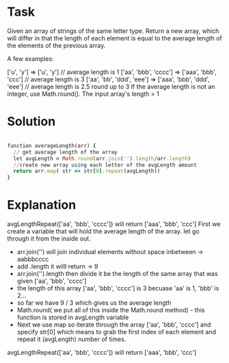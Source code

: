 # Task

Given an array of strings of the same letter type. Return a new array, which will differ in that the length of each element is equal to the average length of the elements of the previous array.



A few examples:

['u', 'y'] =>  ['u', 'y'] // average length is 1
['aa', 'bbb', 'cccc'] => ['aaa', 'bbb', 'ccc'] // average length is 3
['aa', 'bb', 'ddd', 'eee'] => ['aaa', 'bbb', 'ddd', 'eee'] // average length is 2.5 round up to 3
If the average length is not an integer, use Math.round().
The input array's length > 1

# Solution



```ruby

function averageLength(arr) { 
  // get average length of the array
  let avgLength = Math.round(arr.join('').length/arr.length)
  //create new array using each letter of the avgLength amount
  return arr.map( str => str[0].repeat(avgLength))
}


```

# Explanation

avgLengthRepeat(['aa', 'bbb', 'cccc']) will return  ['aaa', 'bbb', 'ccc']
First we create a variable that will hold the average length of the array. let go through it from the inside out.
- arr.join('') will join individual elements without space inbetween -> aabbbcccc
- add .length it willl return -> 9
- arr.join('').length then divide it be the length of the same array that was given ['aa', 'bbb', 'cccc']
- the length of this array ['aa', 'bbb', 'cccc'] is 3 becuase 'aa' is 1, 'bbb' is 2...
- so far we have 9 / 3 which gives us the average length
- Math.round( we put all of this inside the Math.round method) - this function is stored in avgLength variable
- Next we use map so iterate through the array ['aa', 'bbb', 'cccc'] and specify str[0] which means to grab the first index of each element and repeat it (avgLength) number of times.

avgLengthRepeat(['aa', 'bbb', 'cccc']) will return  ['aaa', 'bbb', 'ccc']


